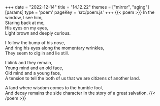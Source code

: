 +++
date = "2022-12-14"
title = "14.12.22"
themes = ["mirror", "aging"]
[params]
  type = 'poem'
  pageKey = 'src/poem.js'
+++
{{< poem >}}
In the window, I see him,  
Staring back at me,  
His eyes on my eyes,  
Light brown and deeply curious.  
  
I follow the bump of his nose,  
And ring his eyes along the momentary wrinkles,  
They seem to dig in and lie still.  
  
I blink and they remain,  
Young mind and an old face,  
Old mind and a young face,  
A tension to tell the both of us that we are citizens of another land.  
  
A land where wisdom comes to the humble fool,  
And decay remains the side character in the story of a great salvation.
{{< /poem >}}